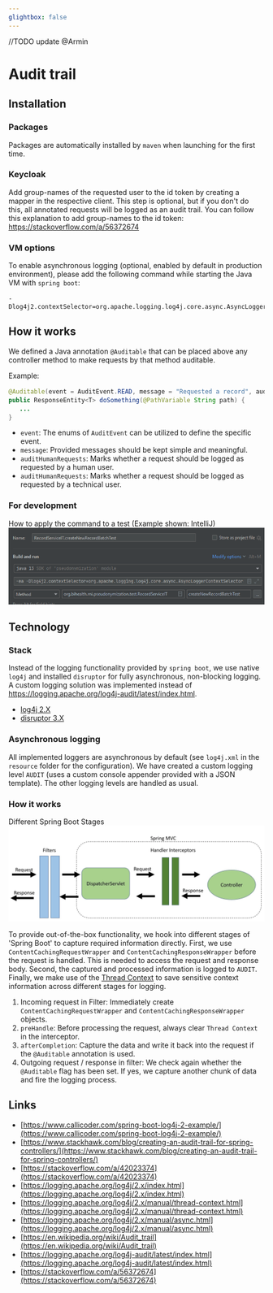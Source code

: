 ```yaml
---
glightbox: false
---
```


//TODO update @Armin

# Audit trail
## Installation
### Packages
Packages are automatically installed by `maven` when launching for the first time.

### Keycloak
Add group-names of the requested user to the id token by creating a mapper in the respective client.
This step is optional, but if you don't do this, all annotated requests will be logged as an audit trail.
You can follow this explanation to add group-names to the id token: https://stackoverflow.com/a/56372674

### VM options
To enable asynchronous logging (optional, enabled by default in production environment), please add the following command while starting the Java VM with `spring boot`:
```
-Dlog4j2.contextSelector=org.apache.logging.log4j.core.async.AsyncLoggerContextSelector
```

## How it works
We defined a Java annotation `@Auditable` that can be placed above any controller method to make requests by that method auditable.

Example:
```java
@Auditable(event = AuditEvent.READ, message = "Requested a record", auditHumanRequests = true, auditTechnicalRequests = true)
public ResponseEntity<T> doSomething(@PathVariable String path) {
   ...
}
```

- `event`: The enums of `AuditEvent` can be utilized to define the specific event. 
- `message`: Provided messages should be kept simple and meaningful. 
- `auditHumanRequests`: Marks whether a request should be logged as requested by a human user.
- `auditHumanRequests`: Marks whether a request should be logged as requested by a technical user.

### For development
How to apply the command to a test (Example shown: IntelliJ)
![](../assets/images/vm-log-append.png)

## Technology
### Stack
Instead of the logging functionality provided by `spring boot`, we use native `log4j` and installed `disruptor` for fully asynchronous, non-blocking logging.
A custom logging solution was implemented instead of <https://logging.apache.org/log4j-audit/latest/index.html>.

- [log4j 2.X](https://logging.apache.org/log4j/2.x/index.html)
- [disruptor 3.X](https://logging.apache.org/log4j/2.x/manual/async.html) 

### Asynchronous logging
All implemented loggers are asynchronous by default (see `log4j.xml` in the `resource` folder for the configuration). We have created a custom logging level `AUDIT` (uses a custom console appender provided with a JSON template). The other logging levels are handled as usual.

### How it works
Different Spring Boot Stages
![](../assets/images/spring-boot-circle.png)

To provide out-of-the-box functionality, we hook into different stages of 'Spring Boot' to capture required information directly.
First, we use `ContentCachingRequestWrapper` and `ContentCachingResponseWrapper` before the request is handled. This is needed to access the request and response body.
Second, the captured and processed information is logged to `AUDIT`.
Finally, we make use of the [Thread Context](https://logging.apache.org/log4j/2.x/manual/thread-context.html) to save sensitive context information across different stages for logging.

1. Incoming request in Filter: Immediately create `ContentCachingRequestWrapper` and `ContentCachingResponseWrapper` objects.
2. `preHandle`: Before processing the request, always clear `Thread Context` in the interceptor.
3. `afterCompletion`: Capture the data and write it back into the request if the `@Auditable` annotation is used.
4. Outgoing request / response in filter: We check again whether the `@Auditable` flag has been set. If yes, we capture another chunk of data and fire the logging process.

## Links
- [https://www.callicoder.com/spring-boot-log4j-2-example/](https://www.callicoder.com/spring-boot-log4j-2-example/)
- [https://www.stackhawk.com/blog/creating-an-audit-trail-for-spring-controllers/](https://www.stackhawk.com/blog/creating-an-audit-trail-for-spring-controllers/)
- [https://stackoverflow.com/a/42023374](https://stackoverflow.com/a/42023374)
- [https://logging.apache.org/log4j/2.x/index.html](https://logging.apache.org/log4j/2.x/index.html)
- [https://logging.apache.org/log4j/2.x/manual/thread-context.html](https://logging.apache.org/log4j/2.x/manual/thread-context.html)
- [https://logging.apache.org/log4j/2.x/manual/async.html](https://logging.apache.org/log4j/2.x/manual/async.html)
- [https://en.wikipedia.org/wiki/Audit_trail](https://en.wikipedia.org/wiki/Audit_trail)
- [https://logging.apache.org/log4j-audit/latest/index.html](https://logging.apache.org/log4j-audit/latest/index.html)
- [https://stackoverflow.com/a/56372674](https://stackoverflow.com/a/56372674)
